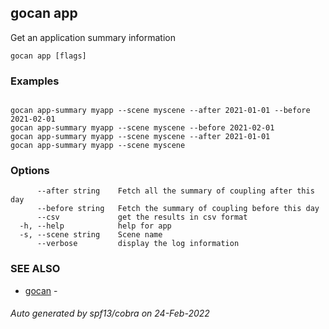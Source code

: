 ## gocan app

Get an application summary information

```
gocan app [flags]
```

### Examples

```

gocan app-summary myapp --scene myscene --after 2021-01-01 --before 2021-02-01
gocan app-summary myapp --scene myscene --before 2021-02-01
gocan app-summary myapp --scene myscene --after 2021-01-01
gocan app-summary myapp --scene myscene

```

### Options

```
      --after string    Fetch all the summary of coupling after this day
      --before string   Fetch the summary of coupling before this day
      --csv             get the results in csv format
  -h, --help            help for app
  -s, --scene string    Scene name
      --verbose         display the log information
```

### SEE ALSO

* [gocan](gocan.md)	 - 

###### Auto generated by spf13/cobra on 24-Feb-2022
